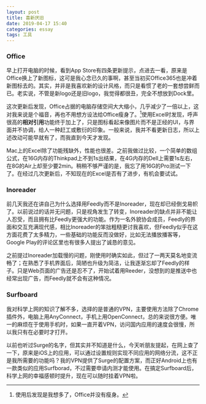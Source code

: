 ```yaml
---
layout: post
title: 喜新厌旧
date: 2019-04-17 15:40
categories: essay
tags: 工具
---
```


### Office

早上打开电脑的时候，看到App Store有四条更新提示，点进去一看，原来是Office换上了新图标，这可是我心念已久的事啊，甚至当初买Office365也是冲着新图标去的。其实，并非是我喜欢新的设计风格，而只是看惯了老的一套想尝鲜而已。老实说，不管是新logo还是旧logo，我觉得都很丑，完全不想放到Dock里。

这次更新后发现，Office占据的电脑存储空间大大缩小，几乎减少了一倍以上，这对我来说是个福音，再也不用想方设法给Office瘦身了。[^1]使用Excel时发现，呼声很高的**相对引用**功能终于加上了，只是图标看起来像图片而不是正经的UI，与界面并不协调，给人一种赶工或敷衍的印象。一般来说，我并不看更新日志，所以上述改动可能早就有了，而我直到今天才发现。

Mac上的Excel除了功能残缺外，性能也很差。之前我做过比较，一个简单的数组公式，在16G内存的Thinkpad上不到1s出结果，在4G内存的Dell上需要1s左右，在8G的Air上却至少要2min。稍稍不够严谨的是，我忘了用16G的Pro测试一下了。在经过几次更新后，不知现在的Excel是否有了进步，有机会要试试。

### Inoreader

前几天我还在讲自己为什么选择用Feedly而不是Inoreader，现在却已经倒戈易帜了。以前说过的话并无问题，只是视角发生了转变，Inoreader的缺点并非不能让人忍受，而且拥有比Feedly更强大的功能。作为一名外貌协会成员，Feedly的界面和交互充满现代感，相比Inoreader的笨拙粗糙更讨我喜欢，但Feedly似乎在这方面花费了太多精力，一些基础的功能反而没做好，比如无法播放播客等，Google Play的评论区里也有很多人提出了诚恳的意见。

之前提过Inoreader加载慢的问题，刚使用时确实如此，但过了一两天莫名地变流畅了；在熟悉了手机界面后，简陋也升级为简洁，让我逐渐忘却了Feedly的样子。只是Web页面的广告还是忍不了，开始试着用Reeder，没想到的是推送中也经常出现广告，而Feedly就不会有这种情况。

### Surfboard

我对科学上网的知识了解不多，选择的是普通的VPN，主要使用方法除了Chrome插件外，电脑上用AnyConnect，手机上用OpenConnect，总的来说很方便。唯一的麻烦在于使用手机时，如果一直开着VPN，访问国内应用的速度会很慢，所以我只有在必要时才打开。

以前也听过Surge的名字，但其实并不知道是什么，今天听朋友提起，在网上查了一下，原来是iOS上的应用，可以通过设置规则实现不同应用的网络分流，这不正是我所需要的功能吗？我的VPN提供了Surge的配置方案，而正好Android上也有一款类似的应用Surfborad，不过需要申请内测才能使用。在搞定Surfboard后，科学上网的幸福感顿时提升，现在可以随时挂着VPN啦。



[^1]: 使用后发现是我想多了，Office并没有瘦身。